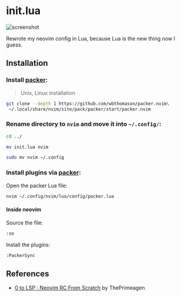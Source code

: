 # init.lua

<img src="https://user-images.githubusercontent.com/56817415/213471997-34837219-88cc-4db2-baca-e25813a89789.png" alt="screenshot">

Rewrote my neovim config in Lua, because Lua is the new thing now I guess.

## Installation

### Install [packer](https://github.com/wbthomason/packer.nvim):

> Unix, Linux installation

``` bash
git clone --depth 1 https://github.com/wbthomason/packer.nvim\
 ~/.local/share/nvim/site/pack/packer/start/packer.nvim
```

### Rename directory to ```nvim``` and move it into ```~/.config/```:

``` bash
cd ../
```

``` bash
mv init.lua nvim
```

``` bash
sudo mv nvim ~/.config
```

### Install plugins via [packer](https://github.com/wbthomason/packer.nvim):

Open the packer Lua file:

``` bash
nvim ~/.config/nvim/lua/config/packer.lua
```

#### Inside neovim

Source the file:

``` bash
:so
```

Install the plugins:

``` bash
:PackerSync
```

## References

- [0 to LSP : Neovim RC From Scratch](https://www.youtube.com/watch?v=w7i4amO_zaE) by ThePrimeagen
